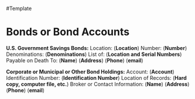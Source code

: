 #Template 
# Bonds or Bond Accounts
**U.S. Government Savings Bonds:**
    Location:  (**Location**)
    Number:  (**Number**)
    Denominations:  (**Denominations**)
    List of:
        (**Location and Serial Numbers**)
    Payable on Death To:
         (**Name**)
         (**Address**)
         (**Phone**)
         (**email**)

**Corporate or Municipal or Other Bond Holdings:**
     Account:  (**Account**)
     Identification Number:  (**Identification Number**)
     Location of Records:  (**Hard copy, computer file, etc.**)
     Broker or Contact Information:
         (**Name**)
         (**Address**)
         (**Phone**)
         (**email**)
 
